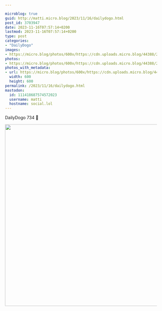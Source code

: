 ```yaml
---

microblog: true
guid: http://matti.micro.blog/2023/11/16/dailydogo.html
post_id: 3703947
date: 2023-11-16T07:57:14+0200
lastmod: 2023-11-16T07:57:14+0200
type: post
categories:
- "DailyDogo"
images:
- https://micro.blog/photos/600x/https://cdn.uploads.micro.blog/44388/2023/b3a7ecba0f4d48eb94417d43cef0c9e6.jpg
photos:
- https://micro.blog/photos/600x/https://cdn.uploads.micro.blog/44388/2023/b3a7ecba0f4d48eb94417d43cef0c9e6.jpg
photos_with_metadata:
- url: https://micro.blog/photos/600x/https://cdn.uploads.micro.blog/44388/2023/b3a7ecba0f4d48eb94417d43cef0c9e6.jpg
  width: 600
  height: 600
permalink: /2023/11/16/dailydogo.html
mastodon:
  id: 111418687574572023
  username: matti
  hostname: social.lol
---
```

DailyDogo 734 🐶

<img src="/media/uploads/2023/b3a7ecba0f4d48eb94417d43cef0c9e6.jpg" width="600" height="600" alt="" />
